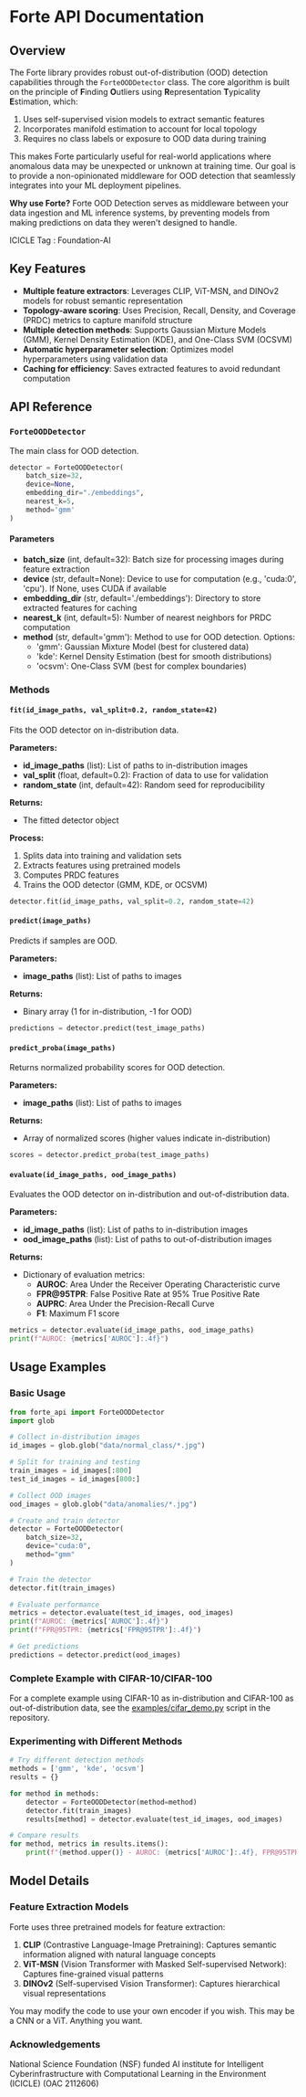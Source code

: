 # Forte API Documentation

## Overview

The Forte library provides robust out-of-distribution (OOD) detection capabilities through the `ForteOODDetector` class. The core algorithm is built on the principle of **F**inding **O**utliers using **R**epresentation **T**ypicality **E**stimation, which:

1. Uses self-supervised vision models to extract semantic features
2. Incorporates manifold estimation to account for local topology
3. Requires no class labels or exposure to OOD data during training

This makes Forte particularly useful for real-world applications where anomalous data may be unexpected or unknown at training time. Our goal is to provide a non-opinionated middleware for OOD detection that seamlessly integrates into your ML deployment pipelines.

**Why use Forte?**
Forte OOD Detection serves as middleware between your data ingestion and ML inference systems, by preventing models from making predictions on data they weren't designed to handle. 

ICICLE Tag : Foundation-AI


## Key Features

- **Multiple feature extractors**: Leverages CLIP, ViT-MSN, and DINOv2 models for robust semantic representation
- **Topology-aware scoring**: Uses Precision, Recall, Density, and Coverage (PRDC) metrics to capture manifold structure
- **Multiple detection methods**: Supports Gaussian Mixture Models (GMM), Kernel Density Estimation (KDE), and One-Class SVM (OCSVM)
- **Automatic hyperparameter selection**: Optimizes model hyperparameters using validation data
- **Caching for efficiency**: Saves extracted features to avoid redundant computation

## API Reference

### `ForteOODDetector`

The main class for OOD detection.

```python
detector = ForteOODDetector(
    batch_size=32,
    device=None,
    embedding_dir="./embeddings",
    nearest_k=5,
    method='gmm'
)
```

#### Parameters

- **batch_size** (int, default=32): Batch size for processing images during feature extraction
- **device** (str, default=None): Device to use for computation (e.g., 'cuda:0', 'cpu'). If None, uses CUDA if available
- **embedding_dir** (str, default='./embeddings'): Directory to store extracted features for caching
- **nearest_k** (int, default=5): Number of nearest neighbors for PRDC computation
- **method** (str, default='gmm'): Method to use for OOD detection. Options:
  - 'gmm': Gaussian Mixture Model (best for clustered data)
  - 'kde': Kernel Density Estimation (best for smooth distributions)
  - 'ocsvm': One-Class SVM (best for complex boundaries)

### Methods

#### `fit(id_image_paths, val_split=0.2, random_state=42)`

Fits the OOD detector on in-distribution data.

**Parameters:**
- **id_image_paths** (list): List of paths to in-distribution images
- **val_split** (float, default=0.2): Fraction of data to use for validation
- **random_state** (int, default=42): Random seed for reproducibility

**Returns:**
- The fitted detector object

**Process:**
1. Splits data into training and validation sets
2. Extracts features using pretrained models
3. Computes PRDC features
4. Trains the OOD detector (GMM, KDE, or OCSVM)

```python
detector.fit(id_image_paths, val_split=0.2, random_state=42)
```

#### `predict(image_paths)`

Predicts if samples are OOD.

**Parameters:**
- **image_paths** (list): List of paths to images

**Returns:**
- Binary array (1 for in-distribution, -1 for OOD)

```python
predictions = detector.predict(test_image_paths)
```

#### `predict_proba(image_paths)`

Returns normalized probability scores for OOD detection.

**Parameters:**
- **image_paths** (list): List of paths to images

**Returns:**
- Array of normalized scores (higher values indicate in-distribution)

```python
scores = detector.predict_proba(test_image_paths)
```

#### `evaluate(id_image_paths, ood_image_paths)`

Evaluates the OOD detector on in-distribution and out-of-distribution data.

**Parameters:**
- **id_image_paths** (list): List of paths to in-distribution images
- **ood_image_paths** (list): List of paths to out-of-distribution images

**Returns:**
- Dictionary of evaluation metrics:
  - **AUROC**: Area Under the Receiver Operating Characteristic curve
  - **FPR@95TPR**: False Positive Rate at 95% True Positive Rate
  - **AUPRC**: Area Under the Precision-Recall Curve
  - **F1**: Maximum F1 score

```python
metrics = detector.evaluate(id_image_paths, ood_image_paths)
print(f"AUROC: {metrics['AUROC']:.4f}")
```

## Usage Examples

### Basic Usage

```python
from forte_api import ForteOODDetector
import glob

# Collect in-distribution images
id_images = glob.glob("data/normal_class/*.jpg")

# Split for training and testing
train_images = id_images[:800]
test_id_images = id_images[800:]

# Collect OOD images
ood_images = glob.glob("data/anomalies/*.jpg")

# Create and train detector
detector = ForteOODDetector(
    batch_size=32,
    device="cuda:0",
    method="gmm"
)

# Train the detector
detector.fit(train_images)

# Evaluate performance
metrics = detector.evaluate(test_id_images, ood_images)
print(f"AUROC: {metrics['AUROC']:.4f}")
print(f"FPR@95TPR: {metrics['FPR@95TPR']:.4f}")

# Get predictions
predictions = detector.predict(ood_images)
```

### Complete Example with CIFAR-10/CIFAR-100

For a complete example using CIFAR-10 as in-distribution and CIFAR-100 as out-of-distribution data, see the [examples/cifar_demo.py](examples/cifar_demo.py) script in the repository.

### Experimenting with Different Methods

```python
# Try different detection methods
methods = ['gmm', 'kde', 'ocsvm']
results = {}

for method in methods:
    detector = ForteOODDetector(method=method)
    detector.fit(train_images)
    results[method] = detector.evaluate(test_id_images, ood_images)

# Compare results
for method, metrics in results.items():
    print(f"{method.upper()} - AUROC: {metrics['AUROC']:.4f}, FPR@95TPR: {metrics['FPR@95TPR']:.4f}")
```

## Model Details

### Feature Extraction Models

Forte uses three pretrained models for feature extraction:

1. **CLIP** (Contrastive Language-Image Pretraining): Captures semantic information aligned with natural language concepts
2. **ViT-MSN** (Vision Transformer with Masked Self-supervised Network): Captures fine-grained visual patterns
3. **DINOv2** (Self-supervised Vision Transformer): Captures hierarchical visual representations

You may modify the code to use your own encoder if you wish. This may be a CNN or a ViT. Anything you want.

### Acknowledgements
National Science Foundation (NSF) funded AI institute for Intelligent Cyberinfrastructure with Computational Learning in the Environment (ICICLE) (OAC 2112606)